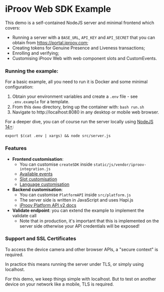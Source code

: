 # iProov Web SDK Example

This demo is a self-contained NodeJS server and minimal frontend which covers:

* Running a server with a `BASE_URL`, `API_KEY` and `API_SECRET` that you can obtain from https://portal.iproov.com;
* Creating tokens for Genuine Presence and Liveness transactions;
* Enrolling and verifying;
* Customising iProov Web with web component slots and CustomEvents.

### Running the example:

For a basic example, all you need to run it is Docker and some minimal configuration:

1. Obtain your environment variables and create a `.env` file - see `.env.example` for a template.
2. From this `demo` directory, bring up the container with: `bash run.sh`
3. Navigate to http://localhost:8080 in any desktop or mobile web browser.

For a deeper dive, you can of course run the server locally using [NodeJS 14+](https://nodejs.org/en/download/):

```
export $(cat .env | xargs) && node src/server.js
```  

### Features

* **Frontend customisation**:
    * You can customise `createSDK` inside `static/js/vendor/iproov-integration.js`
    * [Available events](https://github.com/iProov/web#-events)
    * [Slot customisation](https://github.com/iProov/web#-slots)
    * [Language customisation](https://github.com/iProov/web#-localization)
* **Backend customisation**:
    * You can customise `PlatformAPI` inside `src/platform.js`
    * The server side is written in JavaScript and uses Hapi.js
    * [iProov Platform API v2 docs](https://eu.rp.secure.iproov.me/docs.html)
* **Validate endpoint**: you can extend the example to implement the validate call
    * Note that in production, it's important that this is implemented on the server side otherwise your API credentials will be exposed!

### Support and SSL Certificates
To access the device camera and other browser APIs, a "secure context" is required.

In practice this means running the server under TLS, or simply using localhost.

For this demo, we keep things simple with localhost. But to test on another device on your network like a mobile, TLS is required.
